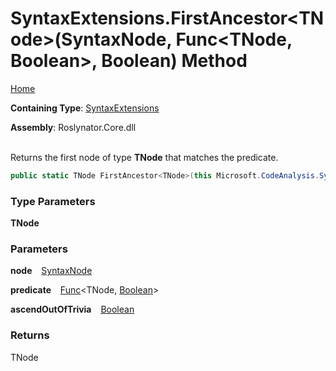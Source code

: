 # SyntaxExtensions\.FirstAncestor\<TNode>\(SyntaxNode, Func\<TNode, Boolean>, Boolean\) Method

[Home](../../../README.md)

**Containing Type**: [SyntaxExtensions](../README.md)

**Assembly**: Roslynator\.Core\.dll

\
Returns the first node of type **TNode** that matches the predicate\.

```csharp
public static TNode FirstAncestor<TNode>(this Microsoft.CodeAnalysis.SyntaxNode node, Func<TNode, bool> predicate = null, bool ascendOutOfTrivia = true) where TNode : Microsoft.CodeAnalysis.SyntaxNode
```

### Type Parameters

**TNode**

### Parameters

**node** &ensp; [SyntaxNode](https://docs.microsoft.com/en-us/dotnet/api/microsoft.codeanalysis.syntaxnode)

**predicate** &ensp; [Func](https://docs.microsoft.com/en-us/dotnet/api/system.func-2)\<TNode, [Boolean](https://docs.microsoft.com/en-us/dotnet/api/system.boolean)>

**ascendOutOfTrivia** &ensp; [Boolean](https://docs.microsoft.com/en-us/dotnet/api/system.boolean)

### Returns

TNode

